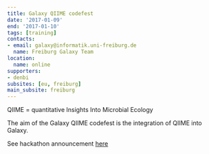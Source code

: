```yaml
---
title: Galaxy QIIME codefest
date: '2017-01-09'
end: '2017-01-10'
tags: [training]
contacts:
- email: galaxy@informatik.uni-freiburg.de
  name: Freiburg Galaxy Team
location:
  name: online
supporters:
- denbi
subsites: [eu, freiburg]
main_subsite: freiburg
---
```


QIIME = quantitative Insights Into Microbial Ecology

The aim of the Galaxy QIIME codefest is the integration of QIIME into Galaxy.

See hackathon announcement [here](https://github.com/galaxyproject/tools-iuc/issues/1078)

